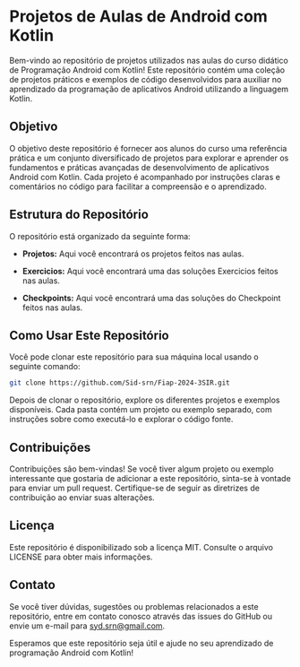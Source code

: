 # Projetos de Aulas de Android com Kotlin
Bem-vindo ao repositório de projetos utilizados nas aulas do curso didático de Programação Android com Kotlin! Este repositório contém uma coleção de projetos práticos e exemplos de código desenvolvidos para auxiliar no aprendizado da programação de aplicativos Android utilizando a linguagem Kotlin.

## Objetivo
O objetivo deste repositório é fornecer aos alunos do curso uma referência prática e um conjunto diversificado de projetos para explorar e aprender os fundamentos e práticas avançadas de desenvolvimento de aplicativos Android com Kotlin. Cada projeto é acompanhado por instruções claras e comentários no código para facilitar a compreensão e o aprendizado.

## Estrutura do Repositório
O repositório está organizado da seguinte forma:

- **Projetos:** Aqui você encontrará os projetos feitos nas aulas.

- **Exercicios:** Aqui você encontrará uma das soluções Exercicios feitos nas aulas.

- **Checkpoints:** Aqui você encontrará uma das soluções do Checkpoint feitos nas aulas.

## Como Usar Este Repositório
Você pode clonar este repositório para sua máquina local usando o seguinte comando:

```bash
git clone https://github.com/Sid-srn/Fiap-2024-3SIR.git
```
Depois de clonar o repositório, explore os diferentes projetos e exemplos disponíveis. Cada pasta contém um projeto ou exemplo separado, com instruções sobre como executá-lo e explorar o código fonte.

## Contribuições
Contribuições são bem-vindas! Se você tiver algum projeto ou exemplo interessante que gostaria de adicionar a este repositório, sinta-se à vontade para enviar um pull request. Certifique-se de seguir as diretrizes de contribuição ao enviar suas alterações.

## Licença
Este repositório é disponibilizado sob a licença MIT. Consulte o arquivo LICENSE para obter mais informações.

## Contato
Se você tiver dúvidas, sugestões ou problemas relacionados a este repositório, entre em contato conosco através das issues do GitHub ou envie um e-mail para syd.srn@gmail.com.

Esperamos que este repositório seja útil e ajude no seu aprendizado de programação Android com Kotlin!